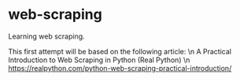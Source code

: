 # web-scraping
Learning web scraping.

This first attempt will be based on the following article: \n
A Practical Introduction to Web Scraping in Python (Real Python) \n
https://realpython.com/python-web-scraping-practical-introduction/
